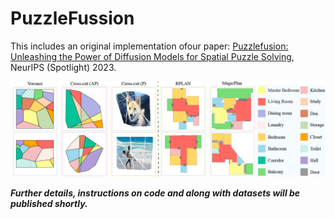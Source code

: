 # PuzzleFussion
This includes an original implementation ofour paper:
[Puzzlefusion: Unleashing the Power of Diffusion Models for Spatial Puzzle Solving](https://arxiv.org/pdf/2211.13785.pdf), NeurIPS (Spotlight) 2023.





![Model dataset](imgs/dataset2.png)



***Further details, instructions on code and along with datasets will be published shortly.***
